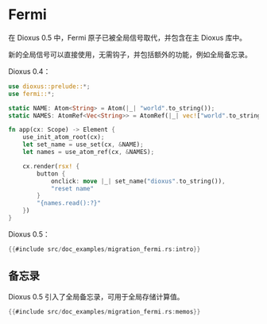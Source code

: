 # Fermi

在 Dioxus 0.5 中，Fermi 原子已被全局信号取代，并包含在主 Dioxus 库中。


新的全局信号可以直接使用，无需钩子，并包括额外的功能，例如全局备忘录。

Dioxus 0.4：
```rust
use dioxus::prelude::*;
use fermi::*;

static NAME: Atom<String> = Atom(|_| "world".to_string());
static NAMES: AtomRef<Vec<String>> = AtomRef(|_| vec!["world".to_string()]);

fn app(cx: Scope) -> Element {
    use_init_atom_root(cx);
    let set_name = use_set(cx, &NAME);
	let names = use_atom_ref(cx, &NAMES);

    cx.render(rsx! {
        button {
			onclick: move |_| set_name("dioxus".to_string()),
			"reset name"
		}
		"{names.read():?}"
    })
}
```

Dioxus 0.5：
```rust
{{#include src/doc_examples/migration_fermi.rs:intro}}
```

## 备忘录

Dioxus 0.5 引入了全局备忘录，可用于全局存储计算值。

```rust
{{#include src/doc_examples/migration_fermi.rs:memos}}
```